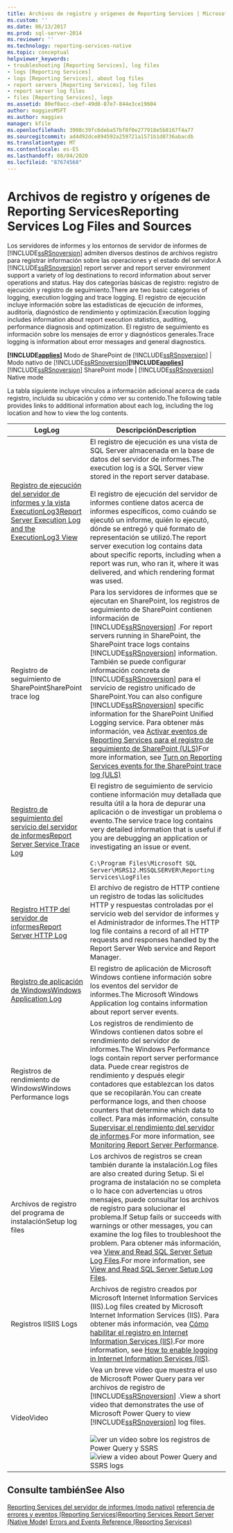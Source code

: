 ```yaml
---
title: Archivos de registro y orígenes de Reporting Services | Microsoft Docs
ms.custom: ''
ms.date: 06/13/2017
ms.prod: sql-server-2014
ms.reviewer: ''
ms.technology: reporting-services-native
ms.topic: conceptual
helpviewer_keywords:
- troubleshooting [Reporting Services], log files
- logs [Reporting Services]
- logs [Reporting Services], about log files
- report servers [Reporting Services], log files
- report server log files
- files [Reporting Services], logs
ms.assetid: 80ef0acc-cbef-49d0-87e7-844e3ce19604
author: maggiesMSFT
ms.author: maggies
manager: kfile
ms.openlocfilehash: 3908c39fc6deba57bf8f0e277918e5b8167f4a77
ms.sourcegitcommit: ad4d92dce894592a259721a1571b1d8736abacdb
ms.translationtype: MT
ms.contentlocale: es-ES
ms.lasthandoff: 08/04/2020
ms.locfileid: "87674568"
---
```

# <a name="reporting-services-log-files-and-sources"></a><span data-ttu-id="9e288-102">Archivos de registro y orígenes de Reporting Services</span><span class="sxs-lookup"><span data-stu-id="9e288-102">Reporting Services Log Files and Sources</span></span>
  <span data-ttu-id="9e288-103">Los servidores de informes y los entornos de servidor de informes de [!INCLUDE[ssRSnoversion](../../../includes/ssrsnoversion-md.md)] admiten diversos destinos de archivos registro para registrar información sobre las operaciones y el estado del servidor.</span><span class="sxs-lookup"><span data-stu-id="9e288-103">A [!INCLUDE[ssRSnoversion](../../../includes/ssrsnoversion-md.md)] report server and report server environment support a variety of log destinations to record information about server operations and status.</span></span> <span data-ttu-id="9e288-104">Hay dos categorías básicas de registro: registro de ejecución y registro de seguimiento.</span><span class="sxs-lookup"><span data-stu-id="9e288-104">There are two basic categories of logging, execution logging and trace logging.</span></span> <span data-ttu-id="9e288-105">El registro de ejecución incluye información sobre las estadísticas de ejecución de informes, auditoría, diagnóstico de rendimiento y optimización.</span><span class="sxs-lookup"><span data-stu-id="9e288-105">Execution logging includes information about report execution statistics, auditing, performance diagnosis and optimization.</span></span> <span data-ttu-id="9e288-106">El registro de seguimiento es información sobre los mensajes de error y diagnósticos generales.</span><span class="sxs-lookup"><span data-stu-id="9e288-106">Trace logging is information about error messages and general diagnostics.</span></span>

 <span data-ttu-id="9e288-107">**[!INCLUDE[applies](../../includes/applies-md.md)]** Modo de SharePoint de [!INCLUDE[ssRSnoversion](../../../includes/ssrsnoversion-md.md)] | Modo nativo de [!INCLUDE[ssRSnoversion](../../../includes/ssrsnoversion-md.md)]</span><span class="sxs-lookup"><span data-stu-id="9e288-107">**[!INCLUDE[applies](../../includes/applies-md.md)]**  [!INCLUDE[ssRSnoversion](../../../includes/ssrsnoversion-md.md)] SharePoint mode | [!INCLUDE[ssRSnoversion](../../../includes/ssrsnoversion-md.md)] Native mode</span></span>

 <span data-ttu-id="9e288-108">La tabla siguiente incluye vínculos a información adicional acerca de cada registro, incluida su ubicación y cómo ver su contenido.</span><span class="sxs-lookup"><span data-stu-id="9e288-108">The following table provides links to additional information about each log, including the log location and how to view the log contents.</span></span>

|<span data-ttu-id="9e288-109">Log</span><span class="sxs-lookup"><span data-stu-id="9e288-109">Log</span></span>|<span data-ttu-id="9e288-110">Descripción</span><span class="sxs-lookup"><span data-stu-id="9e288-110">Description</span></span>|
|---------|-----------------|
|[<span data-ttu-id="9e288-111">Registro de ejecución del servidor de informes y la vista ExecutionLog3</span><span class="sxs-lookup"><span data-stu-id="9e288-111">Report Server Execution Log and the ExecutionLog3 View</span></span>](report-server-executionlog-and-the-executionlog3-view.md)|<span data-ttu-id="9e288-112">El registro de ejecución es una vista de SQL Server almacenada en la base de datos del servidor de informes.</span><span class="sxs-lookup"><span data-stu-id="9e288-112">The execution log is a SQL Server view stored in the report server database.</span></span><br /><br /> <span data-ttu-id="9e288-113">El registro de ejecución del servidor de informes contiene datos acerca de informes específicos, como cuándo se ejecutó un informe, quién lo ejecutó, dónde se entregó y qué formato de representación se utilizó.</span><span class="sxs-lookup"><span data-stu-id="9e288-113">The report server execution log contains data about specific reports, including when a report was run, who ran it, where it was delivered, and which rendering format was used.</span></span>|
|<span data-ttu-id="9e288-114">Registro de seguimiento de SharePoint</span><span class="sxs-lookup"><span data-stu-id="9e288-114">SharePoint trace log</span></span>|<span data-ttu-id="9e288-115">Para los servidores de informes que se ejecutan en SharePoint, los registros de seguimiento de SharePoint contienen información de [!INCLUDE[ssRSnoversion](../../../includes/ssrsnoversion-md.md)] .</span><span class="sxs-lookup"><span data-stu-id="9e288-115">For report servers running in SharePoint, the SharePoint trace logs contains [!INCLUDE[ssRSnoversion](../../../includes/ssrsnoversion-md.md)] information.</span></span> <span data-ttu-id="9e288-116">También se puede configurar información concreta de [!INCLUDE[ssRSnoversion](../../../includes/ssrsnoversion-md.md)] para el servicio de registro unificado de SharePoint.</span><span class="sxs-lookup"><span data-stu-id="9e288-116">You can also configure [!INCLUDE[ssRSnoversion](../../../includes/ssrsnoversion-md.md)] specific information for the SharePoint Unified Logging service.</span></span> <span data-ttu-id="9e288-117">Para obtener más información, vea [Activar eventos de Reporting Services para el registro de seguimiento de SharePoint &#40;ULS&#41;](turn-on-reporting-services-events-for-the-sharepoint-trace-log-uls.md)</span><span class="sxs-lookup"><span data-stu-id="9e288-117">For more information, see [Turn on Reporting Services events for the SharePoint trace log &#40;ULS&#41;](turn-on-reporting-services-events-for-the-sharepoint-trace-log-uls.md)</span></span>|
|[<span data-ttu-id="9e288-118">Registro de seguimiento del servicio del servidor de informes</span><span class="sxs-lookup"><span data-stu-id="9e288-118">Report Server Service Trace Log</span></span>](report-server-service-trace-log.md)|<span data-ttu-id="9e288-119">El registro de seguimiento de servicio contiene información muy detallada que resulta útil a la hora de depurar una aplicación o de investigar un problema o evento.</span><span class="sxs-lookup"><span data-stu-id="9e288-119">The service trace log contains very detailed information that is useful if you are debugging an application or investigating an issue or event.</span></span><br /><br /> `C:\Program Files\Microsoft SQL Server\MSRS12.MSSQLSERVER\Reporting Services\LogFiles`|
|[<span data-ttu-id="9e288-120">Registro HTTP del servidor de informes</span><span class="sxs-lookup"><span data-stu-id="9e288-120">Report Server HTTP Log</span></span>](report-server-http-log.md)|<span data-ttu-id="9e288-121">El archivo de registro de HTTP contiene un registro de todas las solicitudes HTTP y respuestas controladas por el servicio web del servidor de informes y el Administrador de informes.</span><span class="sxs-lookup"><span data-stu-id="9e288-121">The HTTP log file contains a record of all HTTP requests and responses handled by the Report Server Web service and Report Manager.</span></span>|
|[<span data-ttu-id="9e288-122">Registro de aplicación de Windows</span><span class="sxs-lookup"><span data-stu-id="9e288-122">Windows Application Log</span></span>](windows-application-log.md)|<span data-ttu-id="9e288-123">El registro de aplicación de Microsoft Windows contiene información sobre los eventos del servidor de informes.</span><span class="sxs-lookup"><span data-stu-id="9e288-123">The Microsoft Windows Application log contains information about report server events.</span></span>|
|<span data-ttu-id="9e288-124">Registros de rendimiento de Windows</span><span class="sxs-lookup"><span data-stu-id="9e288-124">Windows Performance logs</span></span>|<span data-ttu-id="9e288-125">Los registros de rendimiento de Windows contienen datos sobre el rendimiento del servidor de informes.</span><span class="sxs-lookup"><span data-stu-id="9e288-125">The Windows Performance logs contain report server performance data.</span></span> <span data-ttu-id="9e288-126">Puede crear registros de rendimiento y después elegir contadores que establezcan los datos que se recopilarán.</span><span class="sxs-lookup"><span data-stu-id="9e288-126">You can create performance logs, and then choose counters that determine which data to collect.</span></span> <span data-ttu-id="9e288-127">Para más información, consulte [Supervisar el rendimiento del servidor de informes](monitoring-report-server-performance.md).</span><span class="sxs-lookup"><span data-stu-id="9e288-127">For more information, see [Monitoring Report Server Performance](monitoring-report-server-performance.md).</span></span>|
|<span data-ttu-id="9e288-128">Archivos de registro del programa de instalación</span><span class="sxs-lookup"><span data-stu-id="9e288-128">Setup log files</span></span>|<span data-ttu-id="9e288-129">Los archivos de registros se crean también durante la instalación.</span><span class="sxs-lookup"><span data-stu-id="9e288-129">Log files are also created during Setup.</span></span> <span data-ttu-id="9e288-130">Si el programa de instalación no se completa o lo hace con advertencias u otros mensajes, puede consultar los archivos de registro para solucionar el problema.</span><span class="sxs-lookup"><span data-stu-id="9e288-130">If Setup fails or succeeds with warnings or other messages, you can examine the log files to troubleshoot the problem.</span></span> <span data-ttu-id="9e288-131">Para obtener más información, vea [View and Read SQL Server Setup Log Files](../../database-engine/install-windows/view-and-read-sql-server-setup-log-files.md).</span><span class="sxs-lookup"><span data-stu-id="9e288-131">For more information, see [View and Read SQL Server Setup Log Files](../../database-engine/install-windows/view-and-read-sql-server-setup-log-files.md).</span></span>|
|<span data-ttu-id="9e288-132">Registros IIS</span><span class="sxs-lookup"><span data-stu-id="9e288-132">IIS Logs</span></span>|<span data-ttu-id="9e288-133">Archivos de registro creados por Microsoft Internet Information Services (IIS).</span><span class="sxs-lookup"><span data-stu-id="9e288-133">Log files created by Microsoft Internet Information Services (IIS).</span></span> <span data-ttu-id="9e288-134">Para obtener más información, vea [Cómo habilitar el registro en Internet Information Services (IIS)](https://support.microsoft.com/kb/313437).</span><span class="sxs-lookup"><span data-stu-id="9e288-134">For more information, see [How to enable logging in Internet Information Services (IIS)](https://support.microsoft.com/kb/313437).</span></span>|
|<span data-ttu-id="9e288-135">Vídeo</span><span class="sxs-lookup"><span data-stu-id="9e288-135">Video</span></span>|<span data-ttu-id="9e288-136">Vea un breve vídeo que muestra el uso de Microsoft Power Query para ver archivos de registro de [!INCLUDE[ssRSnoversion](../../../includes/ssrsnoversion-md.md)] .</span><span class="sxs-lookup"><span data-stu-id="9e288-136">View a short video that demonstrates the use of Microsoft Power Query to view [!INCLUDE[ssRSnoversion](../../../includes/ssrsnoversion-md.md)] log files.</span></span><br /><br /> <span data-ttu-id="9e288-137">![ver un vídeo sobre los registros de Power Query y SSRS](../media/generic-video-thumbnail.png "ver un vídeo sobre los registros de Power Query y SSRS")</span><span class="sxs-lookup"><span data-stu-id="9e288-137">![view a video about Power Query and SSRS logs](../media/generic-video-thumbnail.png "view a video about Power Query and SSRS logs")</span></span>|

## <a name="see-also"></a><span data-ttu-id="9e288-138">Consulte también</span><span class="sxs-lookup"><span data-stu-id="9e288-138">See Also</span></span>
 <span data-ttu-id="9e288-139">[Reporting Services del servidor de informes &#40;modo nativo&#41;](reporting-services-report-server-native-mode.md) [referencia de errores y eventos &#40;Reporting Services](../troubleshooting/errors-and-events-reference-reporting-services.md)&#41;</span><span class="sxs-lookup"><span data-stu-id="9e288-139">[Reporting Services Report Server &#40;Native Mode&#41;](reporting-services-report-server-native-mode.md) [Errors and Events Reference &#40;Reporting Services&#41;](../troubleshooting/errors-and-events-reference-reporting-services.md)</span></span>


